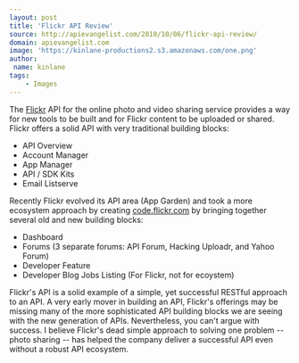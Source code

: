```yaml
---
layout: post
title: 'Flickr API Review'
source: http://apievangelist.com/2010/10/06/flickr-api-review/
domain: apievangelist.com
image: 'https://kinlane-productions2.s3.amazonaws.com/one.png'
author:
 name: kinlane
tags:
    - Images
---
```


The [Flickr](http://code.flickr.com) API for the online photo and video sharing service provides a way for new tools to be built and for Flickr content to be uploaded or shared. Flickr offers a solid API with very traditional building blocks:

*   API Overview
*   Account Manager
*   App Manager
*   API / SDK Kits
*   Email Listserve

Recently Flickr evolved its API area (App Garden) and took a more ecosystem approach by creating [code.flickr.com](code.flickr.com) by bringing together several old and new building blocks:

*   Dashboard
*   Forums (3 separate forums: API Forum, Hacking Uploadr, and Yahoo Forum)
*   Developer Feature
*   Developer Blog
Jobs Listing (For Flickr, not for ecoystem)

Flickr's API is a solid example of a simple, yet successful RESTful approach to an API. A very early mover in building an API, Flickr's offerings may be missing many of the more sophisticated API building blocks we are seeing with the new generation of APIs. Nevertheless, you can't argue with success. I believe Flickr's dead simple approach to solving one problem -- photo sharing -- has helped the company deliver a successful API even without a robust API ecosystem.